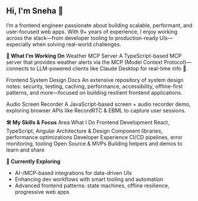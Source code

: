 
## Hi, I'm Sneha 👋
I’m a frontend engineer passionate about building scalable, performant, and user-focused web apps. With 9+ years of experience, I enjoy working across the stack—from developer tooling to production-ready UIs—especially when solving real-world challenges.

**🔭 What I’m Working On**
Weather MCP Server
A TypeScript-based MCP server that provides weather alerts via the MCP (Model Context Protocol)—connects to LLM-powered clients like Claude Desktop for real-time info 🔄.

Frontend System Design Docs
An extensive repository of system design notes: security, testing, caching, performance, accessibility, offline-first patterns, and more—focused on building resilient frontend applications.

Audio Screen Recorder
A JavaScript-based screen + audio recorder demo, exploring browser APIs like RecordRTC & EBML to capture user sessions.

**🛠️ My Skills & Focus**
Area	What I Do
Frontend Development	React, TypeScript, Angular
Architecture & Design	Component libraries, performance optimizations
Developer Experience	CI/CD pipelines, error monitoring, tooling
Open Source & MVPs	Building helpers and demos to learn and share

**🌱 Currently Exploring**
- AI-/MCP-based integrations for data-driven UIs
- Enhancing dev workflows with smart tooling and automation
- Advanced frontend patterns: state machines, offline resilience, progressive web apps

